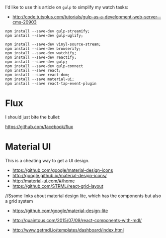 
I'd like to use this article on `gulp` to simplify my watch tasks:

* http://code.tutsplus.com/tutorials/gulp-as-a-development-web-server--cms-20903

```
npm install --save-dev gulp-streamify;
npm install --save-dev gulp-uglify;
```

```
npm install --save-dev vinyl-source-stream;
npm install --save-dev browserify;
npm install --save-dev watchify;
npm install --save-dev reactify;
npm install --save-dev gulp;
npm install --save-dev gulp-connect
npm install --save react;
npm install --save react-dom;
npm install --save material-ui;
npm install --save react-tap-event-plugin
```



# Flux

I should just bite the bullet:

https://github.com/facebook/flux

# Material UI

This is a cheating way to get a UI design.


* https://github.com/google/material-design-icons
* http://google.github.io/material-design-icons/
* http://material-ui.com/#/home
* https://github.com/STRML/react-grid-layout

//Ssome links about material design lite, which has the components but also a grid system

* https://github.com/google/material-design-lite

* http://quaintous.com/2015/07/09/react-components-with-mdl/
* http://www.getmdl.io/templates/dashboard/index.html

